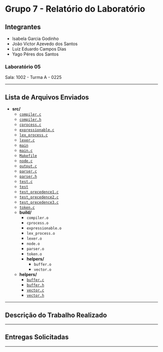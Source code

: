 # Grupo 7 - Relatório do Laboratório

## Integrantes

- Isabela Garcia Godinho
- João Victor Azevedo dos Santos
- Luiz Eduardo Campos Dias
- Yago Péres dos Santos

### Laboratório 05

Sala: 1002 - Turma A - 0225

---

## Lista de Arquivos Enviados

- **src/**
  - [`compiler.c`](src/compiler.c)
  - [`compiler.h`](src/compiler.h)
  - [`cprocess.c`](src/cprocess.c)
  - [`expressionable.c`](src/expressionable.c)
  - [`lex_process.c`](src/lex_process.c)
  - [`lexer.c`](src/lexer.c)
  - [`main`](src/main)
  - [`main.c`](src/main.c)
  - [`Makefile`](src/Makefile)
  - [`node.c`](src/node.c)
  - [`output.c`](src/output.c)
  - [`parser.c`](src/parser.c)
  - [`parser.h`](src/parser.h)
  - [`test.c`](src/test.c)
  - [`test`](src/test)
  - [`test_precedence1.c`](src/test_precedence1.c)
  - [`test_precedence2.c`](src/test_precedence2.c)
  - [`test_precedence3.c`](src/test_precedence3.c)
  - [`token.c`](src/token.c)
  - **build/**
    - `compiler.o`
    - `cprocess.o`
    - `expressionable.o`
    - `lex_process.o`
    - `lexer.o`
    - `node.o`
    - `parser.o`
    - `token.o`
    - **helpers/**
      - `buffer.o`
      - `vector.o`
  - **helpers/**
    - [`buffer.c`](src/helpers/buffer.c)
    - [`buffer.h`](src/helpers/buffer.h)
    - [`vector.c`](src/helpers/vector.c)
    - [`vector.h`](src/helpers/vector.h)

---

## Descrição do Trabalho Realizado



---

## Entregas Solicitadas



---
